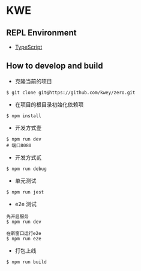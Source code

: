 # KWE

## REPL Environment

-   [TypeScript](https://www.typescriptlang.org/play/)

## How to develop and build

-   克隆当前的项目

```
$ git clone git@https://github.com/kwey/zero.git
```

-   在项目的根目录初始化依赖项

```
$ npm install
```

-   开发方式壹

```
$ npm run dev
# 端口8080
```

-   开发方式贰

```
$ npm run debug
```

-   单元测试

```
$ npm run jest
```

-   e2e 测试

```
先开启服务
$ npm run dev

在新窗口运行e2e
$ npm run e2e
```

-   打包上线

```
$ npm run build
```
